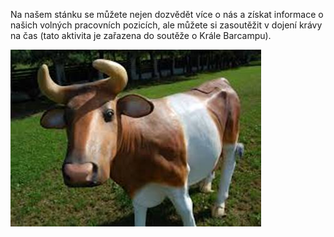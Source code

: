 
Na našem stánku se můžete nejen dozvědět více o nás a získat informace o našich volných pracovních pozicích, ale můžete si zasoutěžit v dojení krávy na čas (tato aktivita je zařazena do soutěže o Krále Barcampu).

<img src="/static/img/extra/2016/kentico.jpg" alt=""/>